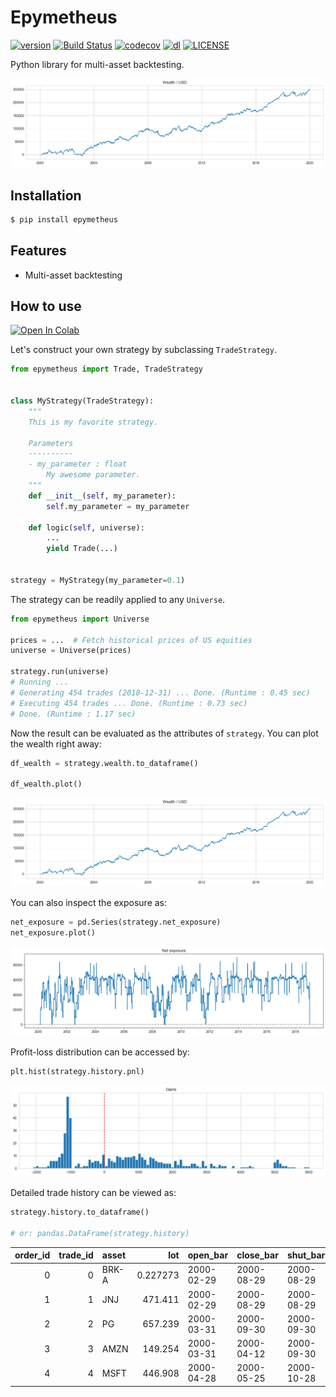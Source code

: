 # Epymetheus

[![version](https://img.shields.io/pypi/v/epymetheus.svg)](https://pypi.org/project/epymetheus/)
[![Build Status](https://travis-ci.com/simaki/epymetheus.svg?branch=master)](https://travis-ci.com/simaki/epymetheus)
[![codecov](https://codecov.io/gh/simaki/epymetheus/branch/master/graph/badge.svg)](https://codecov.io/gh/simaki/epymetheus)
[![dl](https://img.shields.io/pypi/dm/epymetheus)](https://pypi.org/project/epymetheus/)
[![LICENSE](https://img.shields.io/github/license/simaki/epymetheus)](LICENSE)

Python library for multi-asset backtesting.

![wealth](examples/howto/wealth.png)

## Installation

```sh
$ pip install epymetheus
```

## Features

- Multi-asset backtesting

## How to use

[![Open In Colab](https://colab.research.google.com/assets/colab-badge.svg)](https://colab.research.google.com/github/simaki/fracdiff/blob/master/examples/howto/howto.ipynb)

Let's construct your own strategy by subclassing `TradeStrategy`.

```python
from epymetheus import Trade, TradeStrategy


class MyStrategy(TradeStrategy):
    """
    This is my favorite strategy.

    Parameters
    ----------
    - my_parameter : float
        My awesome parameter.
    """
    def __init__(self, my_parameter):
        self.my_parameter = my_parameter

    def logic(self, universe):
        ...
        yield Trade(...)


strategy = MyStrategy(my_parameter=0.1)
```

The strategy can be readily applied to any `Universe`.

```python
from epymetheus import Universe

prices = ...  # Fetch historical prices of US equities
universe = Universe(prices)

strategy.run(universe)
# Running ...
# Generating 454 trades (2018-12-31) ... Done. (Runtime : 0.45 sec)
# Executing 454 trades ... Done. (Runtime : 0.73 sec)
# Done. (Runtime : 1.17 sec)
```

Now the result can be evaluated as the attributes of `strategy`.
You can plot the wealth right away:

```python
df_wealth = strategy.wealth.to_dataframe()

df_wealth.plot()
```

![wealth](examples/howto/wealth.png)

You can also inspect the exposure as:

```python
net_exposure = pd.Series(strategy.net_exposure)
net_exposure.plot()
```

![exposure](examples/howto/exposure.png)

Profit-loss distribution can be accessed by:

```python
plt.hist(strategy.history.pnl)
```

![pnl](examples/howto/pnl.png)

Detailed trade history can be viewed as:

```python
strategy.history.to_dataframe()

# or: pandas.DataFrame(strategy.history)
```

|   order_id |   trade_id | asset   |           lot | open_bar    | close_bar   | shut_bar    |   take |   stop |          pnl |
|-----------:|-----------:|:--------|--------------:|:------------|:------------|:------------|-------:|-------:|-------------:|
|          0 |          0 | BRK-A   |     0.227273  | 2000-02-29  | 2000-08-29  | 2000-08-29  |   5000 |  -1000 |  3113.64     |
|          1 |          1 | JNJ     |   471.411     | 2000-02-29  | 2000-08-29  | 2000-08-29  |   5000 |  -1000 |  3097.16     |
|          2 |          2 | PG      |   657.239     | 2000-03-31  | 2000-09-30  | 2000-09-30  |   5000 |  -1000 |  2061.64     |
|          3 |          3 | AMZN    |   149.254     | 2000-03-31  | 2000-04-12  | 2000-09-30  |   5000 |  -1000 | -1585.82     |
|          4 |          4 | MSFT    |   446.908     | 2000-04-28  | 2000-05-25  | 2000-10-28  |   5000 |  -1000 | -1182.8      |

